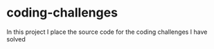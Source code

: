 # coding-challenges
In this project I place the source code for the coding challenges I have solved
